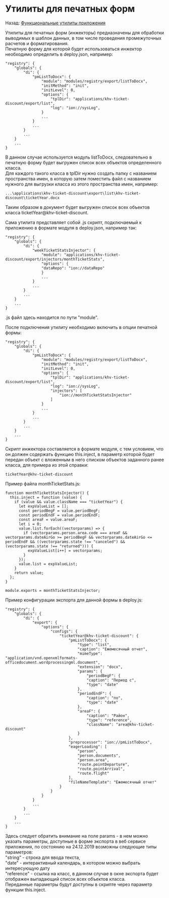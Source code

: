# Утилиты для печатных форм
Назад: [Функциональные утилиты приложения](./readme.md)   

Утилиты для печатных форм (инжекторы) предназначены для обработки выводимых в шаблон данных, в том числе проведения промежуточных расчетов и форматирования.  
Печатную форму для которой будет использоваться инжектор необходимо определить в deploy.json, например:
```
"registry": {
    "globals": {
        "di": {
            "pmListToDocx": {
                "module": "modules/registry/export/listToDocx",
                "initMethod": "init",
                "initLevel": 0,
                "options": {
                    "tplDir": "applications/khv-ticket-discount/export/list",
                    "log": "ion://sysLog",
                }
                ...
            }
            ...
        }
        ...
    }
    ...
}
```
В данном случае используется модуль listToDocx, следовательно в печатную форму будет выгружен список всех объектов определенного класса.  
Для каждого такого класса в tplDir нужно создать папку с названием пространства имен, в которую затем поместить файл с названием нужного для выгрузки класса из этого пространства имен, например:
```
...\applications\khv-ticket-discount\export\list\khv-ticket-discount\ticketYear.docx
```
Таким образом в документ будет выгружен список всех объектов класса ticketYear@khv-ticket-discount.

Сама утилита представляет собой .js скрипт, подключаемый к приложению в формате модуля в deploy.json, например так:
```
"registry": {
    "globals": {
        "di": {
            "weekTicketStatsInjector": {
                "module": "applications/khv-ticket-discount/export/injectors/monthTicketStats",
                "options": {
                "dataRepo": "ion://dataRepo"
                }
                ...
            }
            ...
        }
        ...
    }
    ...
}
```
.js файл здесь находится по пути "module".

После подключения утилиту необходимо включить в опции печатной формы:
```
"registry": {
    "globals": {
        "di": {
            "pmListToDocx": {
                "module": "modules/registry/export/listToDocx",
                "initMethod": "init",
                "initLevel": 0,
                "options": {
                    "tplDir": "applications/khv-ticket-discount/export/list",
                    "log": "ion://sysLog",
                    "injectors": [
                        "ion://monthTicketStatsInjector"
                    ]
                }
                ...
            }
            ...
        }
        ...
    }
    ...
}
```

Скрипт инжектора составляется в формате модуля, с тем условием, что он должен содержать функцию this.inject, в параметр которой будет передан объект с вложенным в него списком объектов заданного ранее класса, для примера из этой справки:
```
ticketYear@khv-ticket-discount
```

Пример файла monthTicketStats.js:
```
function monthTicketStatsInjector() {
  this.inject = function (value) {
    if (value && value.className === "ticketYear") {
      let expValueList = [];
      const periodBegF = value.periodBegF;
      const periodEndF = value.periodEndF;
      const areaF = value.areaF;
      let i = 0;
      value.list.forEach((vectorparams) => {
        if (vectorparams.person.area.code === areaF && vectorparams.dateAirGo >= periodBegF && vectorparams.dateAirGo <= periodEndF && ((vectorparams.state !== "canceled") && (vectorparams.state !== "returned"))) {
          expValueList[i++] = vectorparams;
        }
      });
      value.list = expValueList;
    }
    return value;
  };
}

module.exports = monthTicketStatsInjector;
```

Пример конфигурации экспорта для данной формы в deploy.js:
```
"registry": {
    "globals": {
        "di": {
            "export": {
                "options": {
                    "configs": {
                        "ticketYear@khv-ticket-discount": {
                            "pmListToDocx": {
                                "type": "list",
                                "caption": "Ежемесячный отчет",
                                "mimeType": "application/vnd.openxmlformats-officedocument.wordprocessingml.document",
                                "extension": "docx",
                                "params": {
                                    "periodBegF": {
                                    "caption": "Период с",
                                    "type": "date"
                                },
                                "periodEndF": {
                                    "caption": "по",
                                    "type": "date"
                                },
                                "areaF": {
                                    "caption": "Район",
                                    "type": "reference",
                                    "className": "area@khv-ticket-discount"
                                }
                            },
                            "preprocessor": "ion://pmListToDocx",
                            "eagerLoading": [
                                "person",
                                "person.documents",
                                "person.area",
                                "route.pointDeparture",
                                "route.pointArrival",
                                "route.flight"
                            ],
                            "fileNameTemplate": "Ежемесячный отчет"
                        }
                    }
                }
            }
            ...
        }
        ...
    }
    ...
}
```
Здесь следует обратить внимание на поле params - в нем можно указать параметры, доступные в форме экспорта в веб сервисе приложения, по состоянию на 24.12.2019 возможны следующие типы параметров:  
"string" - строка для ввода текста,  
"date" - интерактивный календарь, в котором можно выбрать интересующую дату  
"reference" - ссылка на класс, в данном случае в окне экспорта будет отображен выпадающий список всех объектов класса.  
Переданные параметры будут доступны в скрипте через параметр функции this.inject.